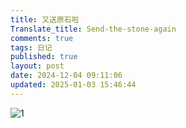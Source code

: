 ```yaml
---
title: 又送原石啦
Translate_title: Send-the-stone-again
comments: true
tags: 日记
published: true
layout: post
date: 2024-12-04 09:11:06
updated: 2025-01-03 15:46:44
---
```

![1](https://img.zmal.top/1.6m41mt11hl.jpg)
